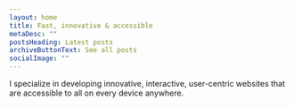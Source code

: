 ```yaml
---
layout: home
title: Fast, innovative & accessible
metaDesc: ""
postsHeading: Latest posts
archiveButtonText: See all posts
socialImage: ""
---
```

I specialize in developing innovative, interactive, user-centric websites that are accessible to all on every device anywhere.